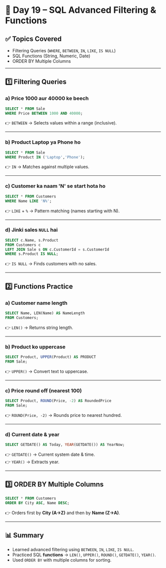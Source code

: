 # 📅 Day 19 – SQL Advanced Filtering & Functions

## ✅ Topics Covered
- Filtering Queries (`WHERE`, `BETWEEN`, `IN`, `LIKE`, `IS NULL`)
- SQL Functions (String, Numeric, Date)
- ORDER BY Multiple Columns

---

## 1️⃣ Filtering Queries

### a) Price 1000 aur 40000 ke beech
```sql
SELECT * FROM Sale
WHERE Price BETWEEN 1000 AND 40000;
```
👉 `BETWEEN` → Selects values within a range (inclusive).  

---

### b) Product Laptop ya Phone ho
```sql
SELECT * FROM Sale
WHERE Product IN ('Laptop','Phone');
```
👉 `IN` → Matches against multiple values.  

---

### c) Customer ka naam 'N' se start hota ho
```sql
SELECT * FROM Customers
WHERE Name LIKE 'N%';
```
👉 `LIKE` + `%` → Pattern matching (names starting with N).  

---

### d) Jinki sales `NULL` hai
```sql
SELECT c.Name, s.Product  
FROM Customers c 
LEFT JOIN Sale s ON c.CustomerId = s.CustomerId
WHERE s.Product IS NULL;
```
👉 `IS NULL` → Finds customers with no sales.  

---

## 2️⃣ Functions Practice

### a) Customer name length
```sql
SELECT Name, LEN(Name) AS NameLength 
FROM Customers;
```
👉 `LEN()` → Returns string length.  

---

### b) Product ko uppercase
```sql
SELECT Product, UPPER(Product) AS PRODUCT 
FROM Sale;
```
👉 `UPPER()` → Convert text to uppercase.  

---

### c) Price round off (nearest 100)
```sql
SELECT Product, ROUND(Price, -2) AS RoundedPrice 
FROM Sale;
```
👉 `ROUND(Price, -2)` → Rounds price to nearest hundred.  

---

### d) Current date & year
```sql
SELECT GETDATE() AS Today, YEAR(GETDATE()) AS YearNow;
```
👉 `GETDATE()` → Current system date & time.  
👉 `YEAR()` → Extracts year.  

---

## 3️⃣ ORDER BY Multiple Columns
```sql
SELECT * FROM Customers
ORDER BY City ASC, Name DESC;
```
👉 Orders first by **City (A→Z)** and then by **Name (Z→A)**.  

---

## 📊 Summary
- Learned advanced filtering using `BETWEEN`, `IN`, `LIKE`, `IS NULL`.  
- Practiced SQL **functions** → `LEN()`, `UPPER()`, `ROUND()`, `GETDATE()`, `YEAR()`.  
- Used `ORDER BY` with multiple columns for sorting.  

